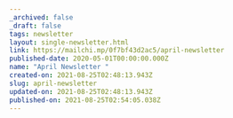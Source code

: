 ```yaml
---
_archived: false
_draft: false
tags: newsletter
layout: single-newsletter.html
link: https://mailchi.mp/0f7bf43d2ac5/april-newsletter
published-date: 2020-05-01T00:00:00.000Z
name: "April Newsletter "
created-on: 2021-08-25T02:48:13.943Z
slug: april-newsletter
updated-on: 2021-08-25T02:48:13.943Z
published-on: 2021-08-25T02:54:05.038Z
---
```

